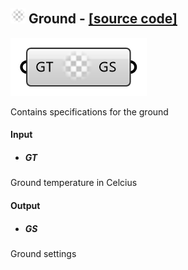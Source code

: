 ## ![](../images/icons/Ground.png) Ground - [[source code]](https://github.com/Eddy3D-Dev/Eddy3D-UMCF/blob/release/UMCF/CMP/Simulation/GroundCMP.cs)

![](../images/components/Ground.png)

Contains specifications for the ground

#### Input
* ##### GT
Ground temperature in Celcius

#### Output
* ##### GS
Ground settings